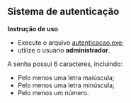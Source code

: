 ## Sistema de autenticação

**Instrução de uso**

- Execute o arquivo [autenticacao.exe](https://github.com/atjulia/autenticador/blob/main/build/autenticacao.exe);
- utilize o usuário  <b>administrador</b>.

A senha possui 6 caracteres, incluindo: 

- Pelo menos uma letra maiúscula;
- Pelo menos uma letra minúscula;
- Pelo menos um número.
